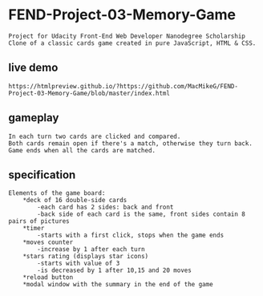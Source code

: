 # FEND-Project-03-Memory-Game
    Project for Udacity Front-End Web Developer Nanodegree Scholarship
    Clone of a classic cards game created in pure JavaScript, HTML & CSS.
    
## live demo
    https://htmlpreview.github.io/?https://github.com/MacMikeG/FEND-Project-03-Memory-Game/blob/master/index.html

## gameplay
    In each turn two cards are clicked and compared. 
    Both cards remain open if there's a match, otherwise they turn back. 
    Game ends when all the cards are matched.

## specification
    Elements of the game board:
        *deck of 16 double-side cards
            -each card has 2 sides: back and front
            -back side of each card is the same, front sides contain 8 pairs of pictures
        *timer
            -starts with a first click, stops when the game ends
        *moves counter
            -increase by 1 after each turn
        *stars rating (displays star icons)
            -starts with value of 3
            -is decreased by 1 after 10,15 and 20 moves
        *reload button
        *modal window with the summary in the end of the game
